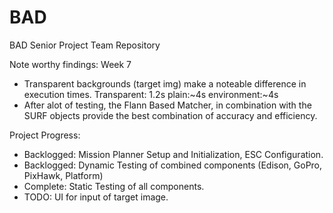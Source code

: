 # BAD
BAD Senior Project Team Repository

Note worthy findings: Week 7 
* Transparent backgrounds (target img) make a noteable difference in execution times. Transparent: 1.2s plain:~4s environment:~4s
* After alot of testing, the Flann Based Matcher, in combination with the SURF objects provide the best combination of accuracy and efficiency. 

Project Progress:
  * Backlogged: Mission Planner Setup and Initialization, ESC Configuration.
  * Backlogged: Dynamic Testing of combined components (Edison, GoPro, PixHawk, Platform)
  * Complete: Static Testing of all components.
  * TODO: UI for input of target image. 
